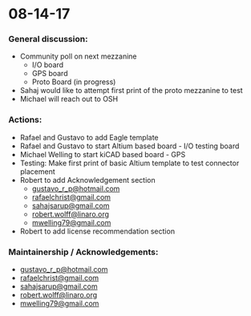 # 08-14-17

### General discussion:

- Community poll on next mezzanine
   - I/O board
   - GPS board
   - Proto Board (in progress)
- Sahaj would like to attempt first print of the proto mezzanine to test
- Michael will reach out to OSH
   
### Actions:

- Rafael and Gustavo to add Eagle template
- Rafael and Gustavo to start Altium based board - I/O testing board
- Michael Welling to start kiCAD based board - GPS
- Testing: Make first print of basic Altium template to test connector placement
- Robert to add Acknowledgement section
   - gustavo_r_p@hotmail.com
   - rafaelchrist@gmail.com
   - sahajsarup@gmail.com
   - robert.wolff@linaro.org
   - mwelling79@gmail.com
- Robert to add license recommendation section
   
### Maintainership / Acknowledgements:

- gustavo_r_p@hotmail.com
- rafaelchrist@gmail.com
- sahajsarup@gmail.com
- robert.wolff@linaro.org
- mwelling79@gmail.com
